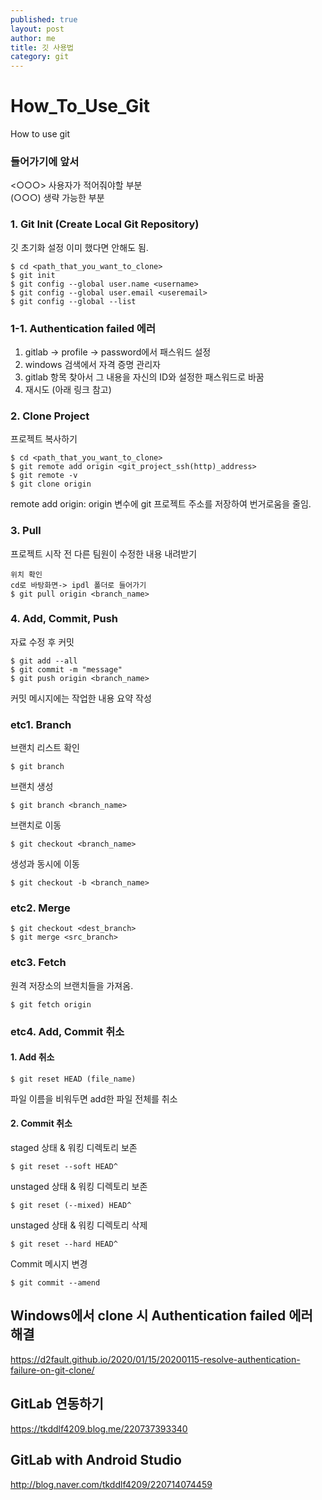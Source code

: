 ```yaml
---
published: true
layout: post
author: me
title: 깃 사용법
category: git
---
```

# How_To_Use_Git

How to use git

### 들어가기에 앞서

<○○○> 사용자가 적어줘야할 부분<br>
(○○○) 생략 가능한 부분

### 1. Git Init (Create Local Git Repository)
깃 초기화 설정
이미 했다면 안해도 됨.
```
$ cd <path_that_you_want_to_clone>
$ git init
$ git config --global user.name <username>
$ git config --global user.email <useremail>
$ git config --global --list
```

### 1-1. Authentication failed 에러
1. gitlab -> profile -> password에서 패스워드 설정
2. windows 검색에서 자격 증명 관리자
3. gitlab 항목 찾아서 그 내용을 자신의 ID와 설정한 패스워드로 바꿈
4. 재시도 (아래 링크 참고)

### 2. Clone Project
프로젝트 복사하기
```
$ cd <path_that_you_want_to_clone>
$ git remote add origin <git_project_ssh(http)_address>
$ git remote -v
$ git clone origin
```
remote add origin:
origin 변수에 git 프로젝트 주소를 저장하여 번거로움을 줄임.

### 3. Pull
프로젝트 시작 전 다른 팀원이 수정한 내용 내려받기
```
위치 확인
cd로 바탕화면-> ipdl 폴더로 들어가기 
$ git pull origin <branch_name>
```

### 4. Add, Commit, Push
자료 수정 후 커밋
```
$ git add --all
$ git commit -m "message"
$ git push origin <branch_name>
```
커밋 메시지에는 작업한 내용 요약 작성

### etc1. Branch
브랜치 리스트 확인
```
$ git branch
```
브랜치 생성
```
$ git branch <branch_name>
```
브랜치로 이동
```
$ git checkout <branch_name>
```
생성과 동시에 이동
```
$ git checkout -b <branch_name>
```

### etc2. Merge
```
$ git checkout <dest_branch>
$ git merge <src_branch>
```

### etc3. Fetch
원격 저장소의 브랜치들을 가져옴.
```
$ git fetch origin
```

### etc4. Add, Commit 취소
#### 1. Add 취소
```
$ git reset HEAD (file_name) 
```
파일 이름을 비워두면 add한 파일 전체를 취소
#### 2. Commit 취소
staged 상태 & 워킹 디렉토리 보존
```
$ git reset --soft HEAD^
```
unstaged 상태 & 워킹 디렉토리 보존
```
$ git reset (--mixed) HEAD^
```
unstaged 상태 & 워킹 디렉토리 삭제
```
$ git reset --hard HEAD^
```
Commit 메시지 변경
```
$ git commit --amend
```


## Windows에서 clone 시 Authentication failed 에러 해결

https://d2fault.github.io/2020/01/15/20200115-resolve-authentication-failure-on-git-clone/

## GitLab 연동하기

https://tkddlf4209.blog.me/220737393340

## GitLab with Android Studio

http://blog.naver.com/tkddlf4209/220714074459
